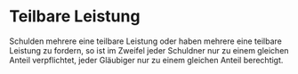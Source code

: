 # Teilbare Leistung

Schulden mehrere eine teilbare Leistung oder haben mehrere eine teilbare Leistung zu fordern, so ist im Zweifel jeder Schuldner nur zu einem gleichen Anteil verpflichtet, jeder Gläubiger nur zu einem gleichen Anteil berechtigt.